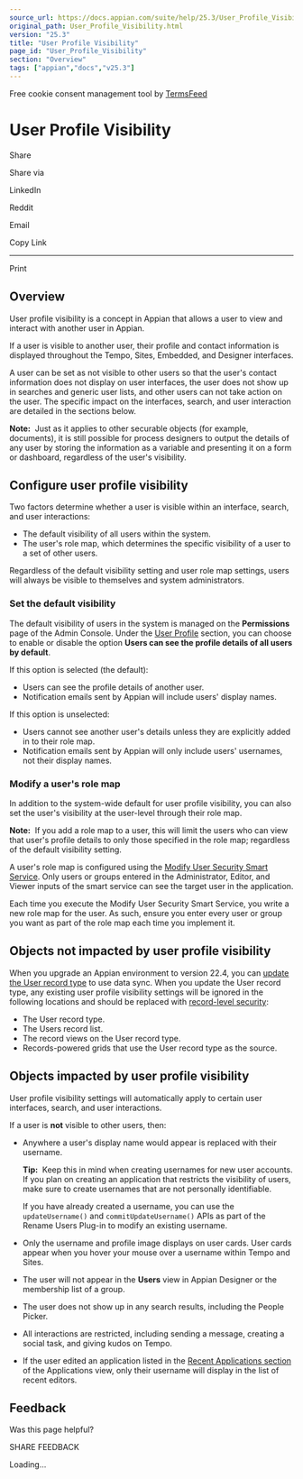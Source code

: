 ```yaml
---
source_url: https://docs.appian.com/suite/help/25.3/User_Profile_Visibility.html
original_path: User_Profile_Visibility.html
version: "25.3"
title: "User Profile Visibility"
page_id: "User_Profile_Visibility"
section: "Overview"
tags: ["appian","docs","v25.3"]
---
```



Free cookie consent management tool by [TermsFeed](https://www.termsfeed.com/)

# User Profile Visibility

Share

Share via

LinkedIn

Reddit

Email

Copy Link

* * *

Print

## Overview

User profile visibility is a concept in Appian that allows a user to view and interact with another user in Appian.

If a user is visible to another user, their profile and contact information is displayed throughout the Tempo, Sites, Embedded, and Designer interfaces.

A user can be set as not visible to other users so that the user's contact information does not display on user interfaces, the user does not show up in searches and generic user lists, and other users can not take action on the user. The specific impact on the interfaces, search, and user interaction are detailed in the sections below.

**Note:**  Just as it applies to other securable objects (for example, documents), it is still possible for process designers to output the details of any user by storing the information as a variable and presenting it on a form or dashboard, regardless of the user's visibility.

## Configure user profile visibility

Two factors determine whether a user is visible within an interface, search, and user interactions:

-   The default visibility of all users within the system.
-   The user's role map, which determines the specific visibility of a user to a set of other users.

Regardless of the default visibility setting and user role map settings, users will always be visible to themselves and system administrators.

### Set the default visibility

The default visibility of users in the system is managed on the **Permissions** page of the Admin Console. Under the [User Profile](Appian_Administration_Console.html#user-profile) section, you can choose to enable or disable the option **Users can see the profile details of all users by default**.

If this option is selected (the default):

-   Users can see the profile details of another user.
-   Notification emails sent by Appian will include users' display names.

If this option is unselected:

-   Users cannot see another user's details unless they are explicitly added in to their role map.
-   Notification emails sent by Appian will only include users' usernames, not their display names.

### Modify a user's role map

In addition to the system-wide default for user profile visibility, you can also set the user's visibility at the user-level through their role map.

**Note:**  If you add a role map to a user, this will limit the users who can view that user's profile details to only those specified in the role map; regardless of the default visibility setting.

A user's role map is configured using the [Modify User Security Smart Service](Modify_User_Security_Smart_Service.html). Only users or groups entered in the Administrator, Editor, and Viewer inputs of the smart service can see the target user in the application.

Each time you execute the Modify User Security Smart Service, you write a new role map for the user. As such, ensure you enter every user or group you want as part of the role map each time you implement it.

## Objects not impacted by user profile visibility

When you upgrade an Appian environment to version 22.4, you can [update the User record type](Configure_Tempo_Users.html#update-the-user-record-type) to use data sync. When you update the User record type, any existing user profile visibility settings will be ignored in the following locations and should be replaced with [record-level security](record-level-security.html):

-   The User record type.
-   The Users record list.
-   The record views on the User record type.
-   Records-powered grids that use the User record type as the source.

## Objects impacted by user profile visibility

User profile visibility settings will automatically apply to certain user interfaces, search, and user interactions.

If a user is **not** visible to other users, then:

-   Anywhere a user's display name would appear is replaced with their username.

    **Tip:**  Keep this in mind when creating usernames for new user accounts. If you plan on creating an application that restricts the visibility of users, make sure to create usernames that are not personally identifiable.

    If you have already created a username, you can use the `updateUsername()` and `commitUpdateUsername()` APIs as part of the Rename Users Plug-in to modify an existing username.

-   Only the username and profile image displays on user cards. User cards appear when you hover your mouse over a username within Tempo and Sites.

-   The user will not appear in the **Users** view in Appian Designer or the membership list of a group.

-   The user does not show up in any search results, including the People Picker.

-   All interactions are restricted, including sending a message, creating a social task, and giving kudos on Tempo.

-   If the user edited an application listed in the [Recent Applications section](applications-view.html#access-recent-applications) of the Applications view, only their username will display in the list of recent editors.

## Feedback

Was this page helpful?

SHARE FEEDBACK

Loading...